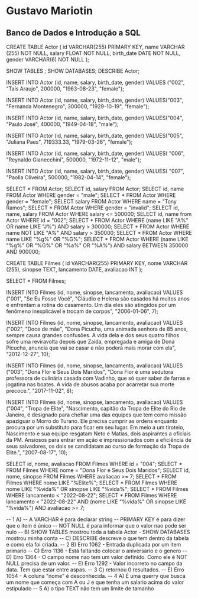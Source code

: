 # Gustavo Mariotin
## Banco de Dados e Introdução a SQL 
CREATE TABLE Actor (
    id VARCHAR(255) PRIMARY KEY,
    name VARCHAR (255) NOT NULL,
    salary FLOAT NOT NULL,
    birth_date DATE NOT NULL,
    gender VARCHAR(6) NOT NULL
);

SHOW TABLES ;
SHOW DATABASES;
DESCRIBE Actor;

INSERT INTO Actor (id, name, salary, birth_date, gender) 
	VALUES ("002", "Taís Araujo", 200000, "1963-08-23", "female");

INSERT INTO Actor (id, name, salary, birth_date, gender)
	VALUES("003", "Fernanda Montenegro", 300000, "1929-10-19", "female");
    
INSERT INTO Actor (id, name, salary, birth_date, gender)
	VALUES("004", "Paulo José", 400000, "1949-04-18", "male");
    
INSERT INTO Actor (id, name, salary, birth_date, gender)
	VALUES("005", "Juliana Paes", 719333.33, "1979-03-26", "female");

INSERT INTO Actor (id, name, salary, birth_date, gender)
	VALUES( "006", "Reynaldo Gianecchini", 500000, "1972-11-12", "male");
    
INSERT INTO Actor (id, name, salary, birth_date, gender)
	VALUES( "007", "Paolla Oliveira", 500000, "1982-04-14", "female");
    
SELECT * FROM Actor;
SELECT id, salary FROM Actor;
SELECT id, name FROM Actor WHERE gender = "male";
SELECT * FROM Actor WHERE gender = "female";
SELECT salary FROM Actor WHERE name = "Tony Ramos";
SELECT * FROM Actor WHERE gender = "invalid";
SELECT id, name, salary FROM Actor WHERE salary <= 500000;
SELECT id, name from Actor WHERE id = "002";
SELECT * FROM Actor WHERE (name LIKE "A%" OR name LIKE "J%") AND salary > 300000;
SELECT * FROM Actor WHERE name NOT LIKE "A%" AND salary > 350000;
SELECT * FROM Actor WHERE name LIKE "%g%" OR "%G%";
SELECT * FROM Actor WHERE (name LIKE "%g%" OR "%G%" OR "%a%" OR "%A%") AND salary BETWEEN 350000 AND 900000;

CREATE TABLE Filmes (
id VARCHAR(255) PRIMARY KEY,
nome VARCHAR (255),
sinopse TEXT,
lancamento DATE,
avaliacao INT
);

SELECT * FROM Filmes;

INSERT INTO Filmes (id, nome, sinopse, lancamento, avaliacao)
	VALUES ("001", "Se Eu Fosse Você", "Cláudio e Helena são casados há muitos anos e enfrentam a rotina do casamento. Um dia eles são atingidos por um fenômeno inexplicável e trocam de corpos", "2006-01-06", 7);

INSERT INTO Filmes (id, nome, sinopse, lancamento, avaliacao)
	VALUES ("002", "Doce de mãe", "Dona Picucha, uma animada senhora de 85 anos, sempre causa grandes confusões. A vida dela e dos seus quatro filhos sofre uma reviravolta depois que Zaida, empregada e amiga de Dona Picucha, anuncia que vai se casar e não poderá mais morar com ela", "2012-12-27", 10);

INSERT INTO Filmes (id, nome, sinopse, lancamento, avaliacao)
	VALUES ("003", "Dona Flor e Seus Dois Maridos", "Dona Flor é uma sedutora professora de culinária casada com Vadinho, que só quer saber de farras e jogatina nas boates. A vida de abusos acaba por acarretar sua morte precoce.", "2017-11-02", 8);

INSERT INTO Filmes (id, nome, sinopse, lancamento, avaliacao)
	VALUES ("004", "Tropa de Elite", "Nascimento, capitão da Tropa de Elite do Rio de Janeiro, é designado para chefiar uma das equipes que tem como missão apaziguar o Morro do Turano. Ele precisa cumprir as ordens enquanto procura por um substituto para ficar em seu lugar. Em meio a um tiroteio, Nascimento e sua equipe resgatam Neto e Matias, dois aspirantes a oficiais da PM. Ansiosos para entrar em ação e impressionados com a eficiência de seus salvadores, os dois se candidatam ao curso de formação da Tropa de Elite.", "2007-08-17", 10);
    
SELECT id, nome, avaliacao FROM Filmes WHERE id = "004";
SELECT * FROM Filmes WHERE nome = "Dona Flor e Seus Dois Maridos";
SELECT id, nome, sinopse FROM Filmes WHERE avaliacao >= 7;
SELECT * FROM Filmes WHERE nome LIKE "%Elite%";
SELECT * FROM Filmes WHERE nome LIKE "%vida%" OR sinopse LIKE "%vida%";
SELECT * FROM Filmes WHERE lancamento < "2022-08-22";
SELECT * FROM Filmes WHERE lancamento < "2022-08-22" AND (nome LIKE "%vida%" OR sinopse LIKE "%vida%") AND avaliacao >= 7;

-- 1 A)
-- A VARCHAR é para declarar string 
-- PRIMARY KEY é para dizer que o item é único
-- NOT NULL é para informar que o valor nao pode ser nulo
-- B) SHOW TABLES mostrou toda a tabela Actor - SHOW DATABASES mostrou minha conta
-- C) DESCRIBE descreve o que tem dentro da tabela e como ela foi criada.
-- 2 B) Erro 1062 - Entrada duplicada por um item primario
-- C) Erro 1136 - Está faltando colocar o aniversario e o genero
-- D) Erro 1364 - O campo nome nao tem um valor definido. Como ele é NOT NULL precisa de um valor. 
-- E) Erro 1292 - Valor incorreto no campo da data. Tem que estar entre aspas. 
-- 3 C) retornou 0 resultados.
-- E) Erro 1054 - A coluna "nome" é desconhecida.
-- 4 A) É uma querry que busca um nome que começa com A ou J e que tenha um salario acima do valor estipulado
-- 5 A) o tipo TEXT não tem um limite de tamanho
